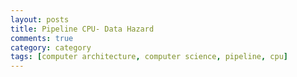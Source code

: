 ```yaml
---
layout: posts
title: Pipeline CPU- Data Hazard
comments: true
category: category
tags: [computer architecture, computer science, pipeline, cpu]
---
```

